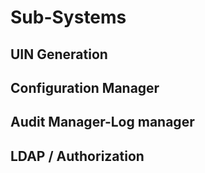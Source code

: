 # Sub-Systems
## UIN Generation
## Configuration Manager
## Audit Manager-Log manager
## LDAP / Authorization
